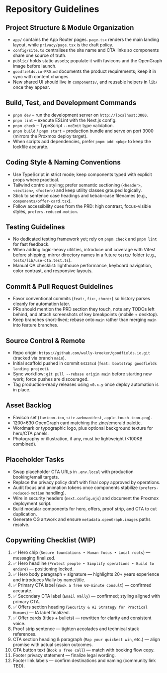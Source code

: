 # Repository Guidelines

## Project Structure & Module Organization
- `app/` contains the App Router pages. `page.tsx` renders the main landing layout, while `privacy/page.tsx` is the draft policy.  
- `config/site.ts` centralises the site name and CTA links so components share one source of truth.  
- `public/` holds static assets; populate it with favicons and the OpenGraph image before launch.  
- `goodfields.io-PRD.md` documents the product requirements; keep it in sync with content changes.  
- New shared UI should live in `components/`, and reusable helpers in `lib/` once they appear.

## Build, Test, and Development Commands
- `pnpm dev` – run the development server on `http://localhost:3000`.  
- `pnpm lint` – execute ESLint with the Next.js config.  
- `pnpm check` – TypeScript `--noEmit` type validation.  
- `pnpm build` / `pnpm start` – production bundle and serve on port 3000 (mirrors the Proxmox deploy target).  
- When scripts add dependencies, prefer `pnpm add <pkg>` to keep the lockfile accurate.

## Coding Style & Naming Conventions
- Use TypeScript in strict mode; keep components typed with explicit props where practical.  
- Tailwind controls styling; prefer semantic sectioning (`<header>`, `<section>`, `<footer>`) and keep utility classes grouped logically.  
- Stick to sentence case headings and kebab-case filenames (e.g., `components/offer-card.tsx`).  
- Follow accessibility cues from the PRD: high contrast, focus-visible styles, `prefers-reduced-motion`.

## Testing Guidelines
- No dedicated testing framework yet; rely on `pnpm check` and `pnpm lint` for fast feedback.  
- When adding logic-heavy utilities, introduce unit coverage with Vitest before shipping; mirror directory names in a future `tests/` folder (e.g., `tests/lib/use-cta.test.ts`).  
- Manual QA checklist: lighthouse performance, keyboard navigation, color contrast, and responsive layouts.

## Commit & Pull Request Guidelines
- Favor conventional commits (`feat:`, `fix:`, `chore:`) so history parses cleanly for automation later.  
- PRs should mention the PRD section they touch, note any TODOs left behind, and attach screenshots of key breakpoints (mobile + desktop).  
- Keep branches short-lived; rebase onto `main` rather than merging `main` into feature branches.

## Source Control & Remote
- Repo origin: `https://github.com/wally-kroeker/goodfields.io.git` (tracked via branch `main`).  
- Initial scaffold pushed in commit `64334cd` (`feat: bootstrap goodfields landing project`).  
- Sync workflow: `git pull --rebase origin main` before starting new work; force pushes are discouraged.  
- Tag production-ready releases using `v0.x.y` once deploy automation is in place.

## Asset Backlog
- Favicon set (`favicon.ico`, `site.webmanifest`, `apple-touch-icon.png`).  
- 1200×630 OpenGraph card matching the zinc/emerald palette.  
- Wordmark or typographic logo, plus optional background texture for hero/CTA panels.  
- Photography or illustration, if any, must be lightweight (<100KB combined).

## Placeholder Tasks
- Swap placeholder CTA URLs in `.env.local` with production booking/email targets.  
- Replace the privacy policy draft with final copy approved by operations.  
- Audit focus and animation tokens once components stabilize (`prefers-reduced-motion` handling).  
- Wire in security headers (`next.config.mjs`) and document the Proxmox deployment script.  
- Build modular components for hero, offers, proof strip, and CTA to cut duplication.  
- Generate OG artwork and ensure `metadata.openGraph.images` paths resolve.

## Copywriting Checklist (WIP)
1. ✅ Hero chip (`Secure foundations • Human focus • Local roots`) — messaging finalized.  
2. ✅ Hero headline (`Protect people • Simplify operations • Build to endure`) — positioning locked.  
3. ✅ Hero body paragraph + signature — highlights 20+ years experience and introduces Wally by name/title.  
4. ✅ Primary CTA label (`Book a free 60-minute consult`) — confirmed accurate.  
5. ✅ Secondary CTA label (`Email Wally`) — confirmed; styling aligned with primary CTA.  
6. ✅ Offers section heading (`Security & AI Strategy for Practical Humans`) — IA label finalized.  
7. ✅ Offer cards (titles + bullets) — rewritten for clarity and consistent voice.  
8. Proof strip sentence — tighten accolades and technical stack references.  
9. CTA section heading & paragraph (`Map your quickest win`, etc.) — align promise with actual session outcomes.  
10. CTA button text (`Book a free call`) — match with booking flow copy.  
11. Footer privacy statement — finalize legal wording.  
12. Footer link labels — confirm destinations and naming (community link TBD).
